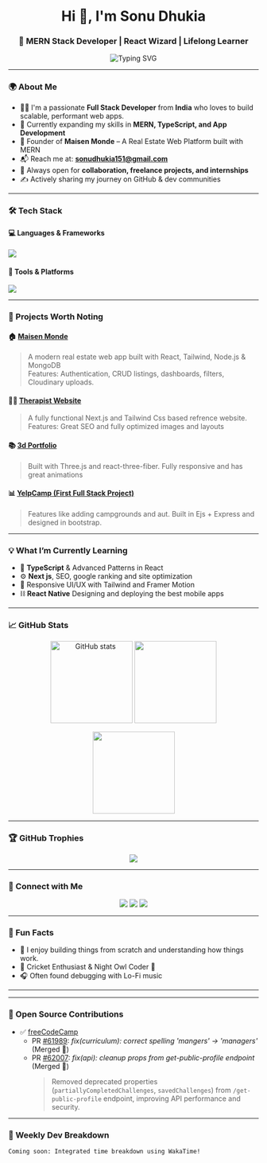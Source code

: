 <!-- GitHub Profile README for Sonu Dhukia -->

<h1 align="center">Hi 👋, I'm Sonu Dhukia</h1>
<h3 align="center">🚀 MERN Stack Developer | React Wizard | Lifelong Learner</h3>

<p align="center">
  <img src="https://readme-typing-svg.demolab.com?font=Fira+Code&duration=3000&pause=1000&center=true&vCenter=true&width=435&lines=Full+Stack+Web+Developer;MERN+Stack+Specialist;React+%2B+Node+Lover;Open+Source+Contributor;Lifelong+Learner" alt="Typing SVG" />
</p>

---

### 🌍 About Me

- 👨‍💻 I'm a passionate **Full Stack Developer** from **India** who loves to build scalable, performant web apps.
- 🧠 Currently expanding my skills in **MERN, TypeScript, and App Development**
- 🚀 Founder of **Maisen Monde** – A Real Estate Web Platform built with MERN
- 📬 Reach me at: **sonudhukia151@gmail.com**
- 🎯 Always open for **collaboration, freelance projects, and internships**
- ✍️ Actively sharing my journey on GitHub & dev communities

---

### 🛠️ Tech Stack

#### 💻 Languages & Frameworks
<p>
  <img src="https://skillicons.dev/icons?i=js,ts,html,css,react,nextjs,nodejs,express,mongodb,redux,tailwind,docker,trpc,inngest" />
</p>

#### 🧰 Tools & Platforms
<p>
  <img src="https://skillicons.dev/icons?i=git,github,vscode,vercel,netlify,postman,firebase" />
</p>

---

### 🚀 Projects Worth Noting

#### 🏠 [Maisen Monde](https://github.com/Sonudhukia143/RealEstateWeb)
> A modern real estate web app built with React, Tailwind, Node.js & MongoDB  
> Features: Authentication, CRUD listings, dashboards, filters, Cloudinary uploads.

#### 👩‍⚕️ [Therapist Website](https://github.com/Sonudhukia143/therapist-website)
> A fully functional Next.js and Tailwind Css based refrence website.
> Features: Great SEO and fully optimized images and layouts

#### 📚 [3d Portfolio](https://github.com/Sonudhukia143/Portfolio)
> Built with Three.js and react-three-fiber.
> Fully responsive and has great animations

#### 📊 [YelpCamp (First Full Stack Project)](https://github.com/Sonudhukia143/YelpCamp)
> Features like adding campgrounds and aut. Built in Ejs + Express and designed in bootstrap.

---

### 💡 What I’m Currently Learning

- 🔗 **TypeScript** & Advanced Patterns in React
- ⚙️ **Next js**, SEO, google ranking and site optimization
- 📱 Responsive UI/UX with Tailwind and Framer Motion
- ⛓️ **React Native** Designing and deploying the best mobile apps

---

### 📈 GitHub Stats

<p align="center">
  <img src="https://github-readme-stats.vercel.app/api?username=Sonudhukia143&show_icons=true&theme=tokyonight&rank_icon=github" alt="GitHub stats" height="165" />
  <img src="https://github-readme-streak-stats.herokuapp.com?user=Sonudhukia143&theme=tokyonight&date_format=M%20j%5B%2C%20Y%5D" height="165" />
</p>

<p align="center">
  <img src="https://github-readme-stats.vercel.app/api/top-langs/?username=Sonudhukia143&layout=compact&theme=tokyonight" height="165" />
</p>

---

### 🏆 GitHub Trophies

<p align="center">
  <img src="https://github-profile-trophy.vercel.app/?username=Sonudhukia143&theme=tokyonight&no-bg=true&margin-w=10&rank=S,AAA,AA,A" />
</p>

---

### 🔗 Connect with Me

<p align="center">
  <a href="https://www.linkedin.com/in/sonu-dhukia-web770/" target="_blank"><img src="https://img.shields.io/badge/LinkedIn-%230077B5?style=for-the-badge&logo=linkedin&logoColor=white" /></a>
  <a href="mailto:jagdishdhukia770@gmail.com"><img src="https://img.shields.io/badge/Gmail-%23D14836?style=for-the-badge&logo=gmail&logoColor=white" /></a>
  <a href="https://github.com/Sonudhukia143"><img src="https://img.shields.io/badge/GitHub-%2312100E?style=for-the-badge&logo=github&logoColor=white" /></a>
</p>

---

### 📌 Fun Facts

- 🧩 I enjoy building things from scratch and understanding how things work.
- 🏏 Cricket Enthusiast & Night Owl Coder 🌙
- 🎧 Often found debugging with Lo-Fi music

---

---

### 🌟 Open Source Contributions

- ✅ [freeCodeCamp](https://github.com/freeCodeCamp/freeCodeCamp)  
  - PR [#61989](https://github.com/freeCodeCamp/freeCodeCamp/pull/61989): *fix(curriculum): correct spelling 'mangers' → 'managers'* (Merged 🎉)  
  - PR [#62007](https://github.com/freeCodeCamp/freeCodeCamp/pull/62007): *fix(api): cleanup props from get-public-profile endpoint* (Merged 🎉)  
    > Removed deprecated properties (`partiallyCompletedChallenges`, `savedChallenges`) from `/get-public-profile` endpoint, improving API performance and security.

---

### 📅 Weekly Dev Breakdown

<!--START_SECTION:waka-->
<!-- Replace with actual WakaTime or use GitHub Action -->
```text
Coming soon: Integrated time breakdown using WakaTime!
